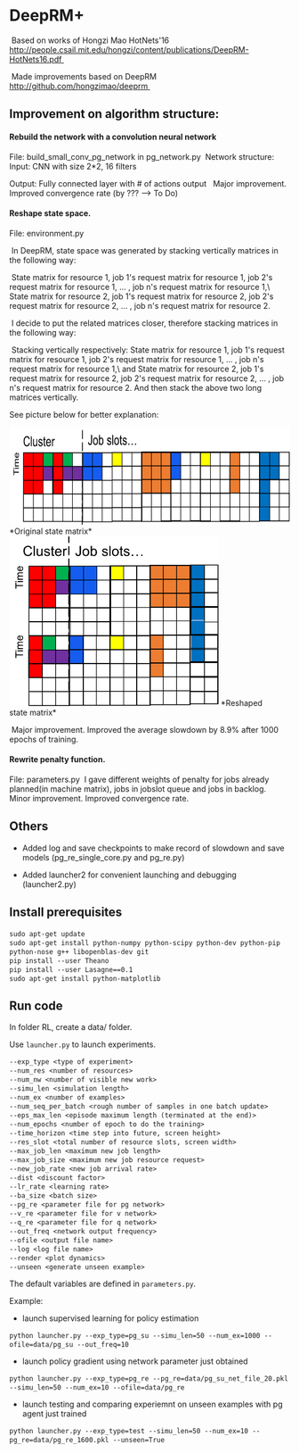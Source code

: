 # DeepRM+ 
 Based on works of Hongzi Mao HotNets'16 http://people.csail.mit.edu/hongzi/content/publications/DeepRM-HotNets16.pdf 
 
 Made improvements based on DeepRM http://github.com/hongzimao/deeprm 
 
## Improvement on algorithm structure: 

#### Rebuild the network with a convolution neural network 

File: build_small_conv_pg_network in pg_network.py
 Network structure: Input: CNN with size 2*2, 16 filters 

Output: Fully connected layer with # of actions output 
 Major improvement. Improved convergence rate (by ??? --> To Do) 
#### Reshape state space. 

File: environment.py

 In DeepRM, state space was generated by stacking vertically matrices in the following way:
 
 State matrix for resource 1, job 1's request matrix for resource 1, job 2's request matrix for resource 1, ... , job n's request matrix for resource 1,\  State matrix for resource 2, job 1's request matrix for resource 2, job 2's request matrix for resource 2, ... , job n's request matrix for resource 2. 
 
 I decide to put the related matrices closer, therefore stacking matrices in the following way:
 
 Stacking vertically respectively: State matrix for resource 1, job 1's request matrix for resource 1, job 2's request matrix for resource 1, ... , job n's request matrix for resource 1,\ and State matrix for resource 2, job 1's request matrix for resource 2, job 2's request matrix for resource 2, ... , job n's request matrix for resource 2. And then stack the above two long matrices vertically. 
 
See picture below for better explanation:

<img src="https://github.com/BrightFeather/deeprm_conv/blob/master/deeprm%20state%20space.png" alt="Original state matrix" title="Original state matrix" height="175" />
*Original state matrix*



<img src="https://github.com/BrightFeather/deeprm_conv/blob/master/deeprm2%20state%20space.png" alt="Reshaped state matrix" title="Reshaped state matrix" height="305" />
*Reshaped state matrix*



 Major improvement. Improved the average slowdown by 8.9% after 1000 epochs of training.

#### Rewrite penalty function. 

File: parameters.py 
 I gave different weights of penalty for jobs already planned(in machine matrix), jobs in jobslot queue and jobs in backlog.  Minor improvement. Improved convergence rate.

## Others  
* Added log and save checkpoints to make record of slowdown and save models (pg_re_single_core.py and pg_re.py)
 

* Added launcher2 for convenient launching and debugging (launcher2.py)

## Install prerequisites

```
sudo apt-get update
sudo apt-get install python-numpy python-scipy python-dev python-pip python-nose g++ libopenblas-dev git
pip install --user Theano
pip install --user Lasagne==0.1
sudo apt-get install python-matplotlib
```

## Run code
In folder RL, create a data/ folder. 

Use `launcher.py` to launch experiments. 


```
--exp_type <type of experiment> 
--num_res <number of resources> 
--num_nw <number of visible new work> 
--simu_len <simulation length> 
--num_ex <number of examples> 
--num_seq_per_batch <rough number of samples in one batch update> 
--eps_max_len <episode maximum length (terminated at the end)>
--num_epochs <number of epoch to do the training>
--time_horizon <time step into future, screen height> 
--res_slot <total number of resource slots, screen width> 
--max_job_len <maximum new job length> 
--max_job_size <maximum new job resource request> 
--new_job_rate <new job arrival rate> 
--dist <discount factor> 
--lr_rate <learning rate> 
--ba_size <batch size> 
--pg_re <parameter file for pg network> 
--v_re <parameter file for v network> 
--q_re <parameter file for q network> 
--out_freq <network output frequency> 
--ofile <output file name> 
--log <log file name> 
--render <plot dynamics> 
--unseen <generate unseen example> 
```


The default variables are defined in `parameters.py`.


Example: 
  - launch supervised learning for policy estimation 
  
  ```
  python launcher.py --exp_type=pg_su --simu_len=50 --num_ex=1000 --ofile=data/pg_su --out_freq=10 
  ```
  - launch policy gradient using network parameter just obtained
  
  ```
  python launcher.py --exp_type=pg_re --pg_re=data/pg_su_net_file_20.pkl --simu_len=50 --num_ex=10 --ofile=data/pg_re
  ```
  - launch testing and comparing experiemnt on unseen examples with pg agent just trained
  
  ```
  python launcher.py --exp_type=test --simu_len=50 --num_ex=10 --pg_re=data/pg_re_1600.pkl --unseen=True
  ```
